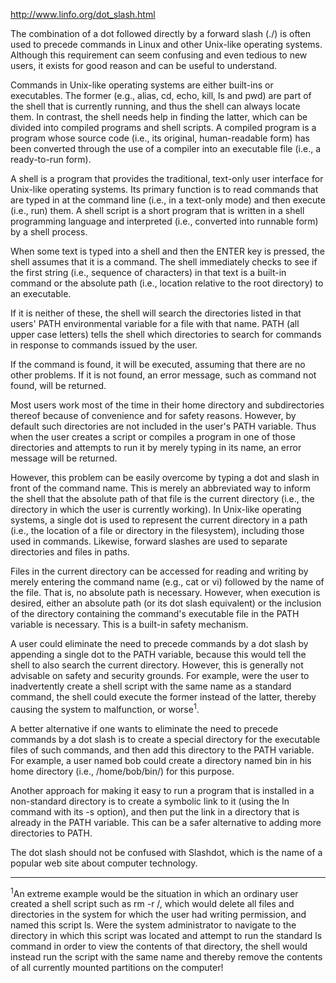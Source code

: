 http://www.linfo.org/dot_slash.html


The combination of a dot followed directly by a forward slash (./) is often used to precede commands in Linux and other Unix-like operating systems. Although this requirement can seem confusing and even tedious to new users, it exists for good reason and can be useful to understand.

Commands in Unix-like operating systems are either built-ins or executables. The former (e.g., alias, cd, echo, kill, ls and pwd) are part of the shell that is currently running, and thus the shell can always locate them. In contrast, the shell needs help in finding the latter, which can be divided into compiled programs and shell scripts. A compiled program is a program whose source code (i.e., its original, human-readable form) has been converted through the use of a compiler into an executable file (i.e., a ready-to-run form).

A shell is a program that provides the traditional, text-only user interface for Unix-like operating systems. Its primary function is to read commands that are typed in at the command line (i.e., in a text-only mode) and then execute (i.e., run) them. A shell script is a short program that is written in a shell programming language and interpreted (i.e., converted into runnable form) by a shell process.

When some text is typed into a shell and then the ENTER key is pressed, the shell assumes that it is a command. The shell immediately checks to see if the first string (i.e., sequence of characters) in that text is a built-in command or the absolute path (i.e., location relative to the root directory) to an executable.

If it is neither of these, the shell will search the directories listed in that users' PATH environmental variable for a file with that name. PATH (all upper case letters) tells the shell which directories to search for commands in response to commands issued by the user.

If the command is found, it will be executed, assuming that there are no other problems. If it is not found, an error message, such as command not found, will be returned.

Most users work most of the time in their home directory and subdirectories thereof because of convenience and for safety reasons. However, by default such directories are not included in the user's PATH variable. Thus when the user creates a script or compiles a program in one of those directories and attempts to run it by merely typing in its name, an error message will be returned.

However, this problem can be easily overcome by typing a dot and slash in front of the command name. This is merely an abbreviated way to inform the shell that the absolute path of that file is the current directory (i.e., the directory in which the user is currently working). In Unix-like operating systems, a single dot is used to represent the current directory in a path (i.e., the location of a file or directory in the filesystem), including those used in commands. Likewise, forward slashes are used to separate directories and files in paths.

Files in the current directory can be accessed for reading and writing by merely entering the command name (e.g., cat or vi) followed by the name of the file. That is, no absolute path is necessary. However, when execution is desired, either an absolute path (or its dot slash equivalent) or the inclusion of the directory containing the command's executable file in the PATH variable is necessary. This is a built-in safety mechanism.

A user could eliminate the need to precede commands by a dot slash by appending a single dot to the PATH variable, because this would tell the shell to also search the current directory. However, this is generally not advisable on safety and security grounds. For example, were the user to inadvertently create a shell script with the same name as a standard command, the shell could execute the former instead of the latter, thereby causing the system to malfunction, or worse<sup>1</sup>.

A better alternative if one wants to eliminate the need to precede commands by a dot slash is to create a special directory for the executable files of such commands, and then add this directory to the PATH variable. For example, a user named bob could create a directory named bin in his home directory (i.e., /home/bob/bin/) for this purpose.

Another approach for making it easy to run a program that is installed in a non-standard directory is to create a symbolic link to it (using the ln command with its -s option), and then put the link in a directory that is already in the PATH variable. This can be a safer alternative to adding more directories to PATH.

The dot slash should not be confused with Slashdot, which is the name of a popular web site about computer technology.


________
<sup>1</sup>An extreme example would be the situation in which an ordinary user created a shell script such as rm -r /, which would delete all files and directories in the system for which the user had writing permission, and named this script ls. Were the system administrator to navigate to the directory in which this script was located and attempt to run the standard ls command in order to view the contents of that directory, the shell would instead run the script with the same name and thereby remove the contents of all currently mounted partitions on the computer!